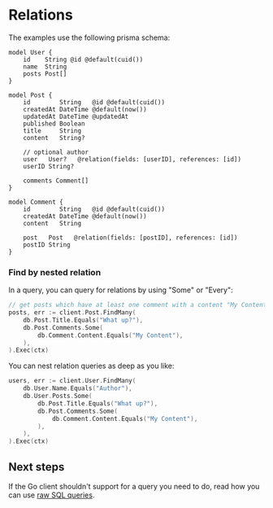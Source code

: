 # Relations

The examples use the following prisma schema:

```prisma
model User {
    id    String @id @default(cuid())
    name  String
    posts Post[]
}

model Post {
    id        String   @id @default(cuid())
    createdAt DateTime @default(now())
    updatedAt DateTime @updatedAt
    published Boolean
    title     String
    content   String?

    // optional author
    user   User?   @relation(fields: [userID], references: [id])
    userID String?

    comments Comment[]
}

model Comment {
    id        String   @id @default(cuid())
    createdAt DateTime @default(now())
    content   String

    post   Post   @relation(fields: [postID], references: [id])
    postID String
}
```

### Find by nested relation

In a query, you can query for relations by using "Some" or "Every":

```go
// get posts which have at least one comment with a content "My Content" and that post's titles are all "What up?"
posts, err := client.Post.FindMany(
    db.Post.Title.Equals("What up?"),
    db.Post.Comments.Some(
        db.Comment.Content.Equals("My Content"),
    ),
).Exec(ctx)
```

You can nest relation queries as deep as you like:

```go
users, err := client.User.FindMany(
    db.User.Name.Equals("Author"),
    db.User.Posts.Some(
        db.Post.Title.Equals("What up?"),
        db.Post.Comments.Some(
            db.Comment.Content.Equals("My Content"),
        ),
    ),
).Exec(ctx)
```

## Next steps

If the Go client shouldn't support for a query you need to do, read how you can use [raw SQL queries](12-raw.md).
